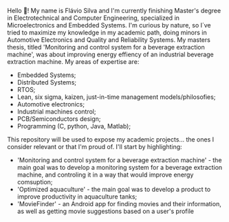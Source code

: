 Hello 👋! My name is Flávio Silva and I'm currently finishing Master's degree in Electrotechnical and Computer Engineering, specialized in Microelectronics and Embedded Systems. I'm curious by nature, so I´ve tried to maximize my knowledge in my academic path, doing minors in Automotive Electronics and Quality and Reliability Systems. My masters thesis, titled 'Monitoring and control system for a beverage extraction machine', was about improving energy effiency of an industrial beverage extraction machine.
My areas of expertise are:
- Embedded Systems;
- Distributed Systems;
- RTOS;
- Lean, six sigma, kaizen, just-in-time management models/philosofies;
- Automotive electronics;
- Industrial machines control;
- PCB/Semiconductors design;
- Programming (C, python, Java, Matlab);

This repository will be used to expose my academic projects... the ones I consider relevant or that I'm proud of. I'll start by highlighting:
- 'Monitoring and control system for a beverage extraction machine' - the main goal was to develop a monitoring system for a beverage extraction machine, and controling it in a way that would improve energy comsuption;
- 'Optimized aquaculture' - the main goal was to develop a product to improve productivity in aquaculture tanks;
- 'MovieFinder' - an Android app for finding movies and their information, as well as getting movie suggestions based on a user's profile
